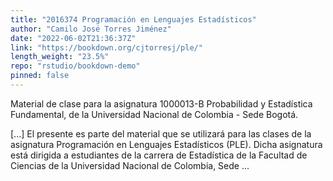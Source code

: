 ```yaml
---
title: "2016374 Programación en Lenguajes Estadísticos"
author: "Camilo José Torres Jiménez"
date: "2022-06-02T21:36:37Z"
link: "https://bookdown.org/cjtorresj/ple/"
length_weight: "23.5%"
repo: "rstudio/bookdown-demo"
pinned: false
---
```


<p>Material de clase para la asignatura 1000013-B Probabilidad y Estadística
Fundamental, de la Universidad Nacional de Colombia - Sede Bogotá.</p> [...] El presente es parte del material que se utilizará para las clases de la asignatura Programación en Lenguajes Estadísticos (PLE). Dicha asignatura está dirigida a estudiantes de la carrera de Estadística de la Facultad de Ciencias de la Universidad Nacional de Colombia, Sede ...
